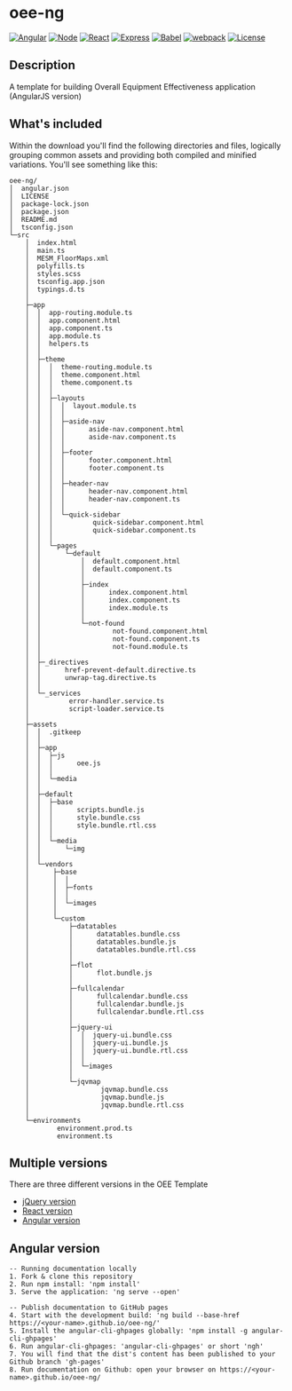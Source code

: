 # oee-ng

[![Angular](https://img.shields.io/badge/Angular-5.2.0-red.svg)](https://angular.io//)
[![Node](https://img.shields.io/badge/Node.js-8.7.0-brightgreen.svg)](https://nodejs.org/)
[![React](https://img.shields.io/badge/React.js-16.4.0-blue.svg)](https://reactjs.org/)
[![Express](https://img.shields.io/badge/Express.js-4.16.3-blue.svg)](https://expressjs.com)
[![Babel](https://img.shields.io/badge/Babel.js-ES2015-yellow.svg)](https://babeljs.io)
[![webpack](https://img.shields.io/badge/webpack.js-4.12.0-blue.svg)](https://webpack.js.org/)
[![License](http://img.shields.io/:license-mit-blue.svg)](http://opensource.org/licenses/MIT)

## Description

A template for building Overall Equipment Effectiveness application (AngularJS version)

## What's included

Within the download you'll find the following directories and files, logically grouping common assets and providing both compiled and minified variations. You'll see something like this:

```
oee-ng/
│  angular.json
│  LICENSE
│  package-lock.json
│  package.json
│  README.md
│  tsconfig.json
└─src
    │  index.html
    │  main.ts
    │  MESM_FloorMaps.xml
    │  polyfills.ts
    │  styles.scss
    │  tsconfig.app.json
    │  typings.d.ts
    │
    ├─app
    │  │  app-routing.module.ts
    │  │  app.component.html
    │  │  app.component.ts
    │  │  app.module.ts
    │  │  helpers.ts
    │  │
    │  ├─theme
    │  │  │  theme-routing.module.ts
    │  │  │  theme.component.html
    │  │  │  theme.component.ts
    │  │  │
    │  │  ├─layouts
    │  │  │  │  layout.module.ts
    │  │  │  │
    │  │  │  ├─aside-nav
    │  │  │  │      aside-nav.component.html
    │  │  │  │      aside-nav.component.ts
    │  │  │  │
    │  │  │  ├─footer
    │  │  │  │      footer.component.html
    │  │  │  │      footer.component.ts
    │  │  │  │
    │  │  │  ├─header-nav
    │  │  │  │      header-nav.component.html
    │  │  │  │      header-nav.component.ts
    │  │  │  │
    │  │  │  └─quick-sidebar
    │  │  │          quick-sidebar.component.html
    │  │  │          quick-sidebar.component.ts
    │  │  │
    │  │  └─pages
    │  │      └─default
    │  │          │  default.component.html
    │  │          │  default.component.ts
    │  │          │
    │  │          ├─index
    │  │          │      index.component.html
    │  │          │      index.component.ts
    │  │          │      index.module.ts
    │  │          │
    │  │          └─not-found
    │  │                  not-found.component.html
    │  │                  not-found.component.ts
    │  │                  not-found.module.ts
    │  │
    │  ├─_directives
    │  │      href-prevent-default.directive.ts
    │  │      unwrap-tag.directive.ts
    │  │
    │  └─_services
    │          error-handler.service.ts
    │          script-loader.service.ts
    │
    ├─assets
    │  │  .gitkeep
    │  │
    │  ├─app
    │  │  ├─js
    │  │  │      oee.js
    │  │  │
    │  │  └─media
    │  │
    │  ├─default
    │  │  ├─base
    │  │  │      scripts.bundle.js
    │  │  │      style.bundle.css
    │  │  │      style.bundle.rtl.css
    │  │  │
    │  │  └─media
    │  │      └─img
    │  │
    │  └─vendors
    │      ├─base
    │      │  │
    │      │  ├─fonts
    │      │  │
    │      │  └─images
    │      │
    │      └─custom
    │          ├─datatables
    │          │      datatables.bundle.css
    │          │      datatables.bundle.js
    │          │      datatables.bundle.rtl.css
    │          │
    │          ├─flot
    │          │      flot.bundle.js
    │          │
    │          ├─fullcalendar
    │          │      fullcalendar.bundle.css
    │          │      fullcalendar.bundle.js
    │          │      fullcalendar.bundle.rtl.css
    │          │
    │          ├─jquery-ui
    │          │  │  jquery-ui.bundle.css
    │          │  │  jquery-ui.bundle.js
    │          │  │  jquery-ui.bundle.rtl.css
    │          │  │
    │          │  └─images
    │          │
    │          └─jqvmap
    │                  jqvmap.bundle.css
    │                  jqvmap.bundle.js
    │                  jqvmap.bundle.rtl.css
    │
    └─environments
            environment.prod.ts
            environment.ts
```

## Multiple versions
There are three different versions in the OEE Template
- [jQuery version](https://github.com/seanwu99/oee-jq)
- [React version](https://github.com/seanwu99/oee-react)
- [Angular version](https://github.com/seanwu99/oee-ng)

Angular version
--------
    -- Running documentation locally
    1. Fork & clone this repository
    2. Run npm install: 'npm install'
    3. Serve the application: 'ng serve --open'

    -- Publish documentation to GitHub pages
    4. Start with the development build: 'ng build --base-href https://<your-name>.github.io/oee-ng/'
    5. Install the angular-cli-ghpages globally: 'npm install -g angular-cli-ghpages'
    6. Run angular-cli-ghpages: 'angular-cli-ghpages' or short 'ngh'
    7. You will find that the dist's content has been published to your Github branch 'gh-pages'
    8. Run documentation on Github: open your browser on https://<your-name>.github.io/oee-ng/

